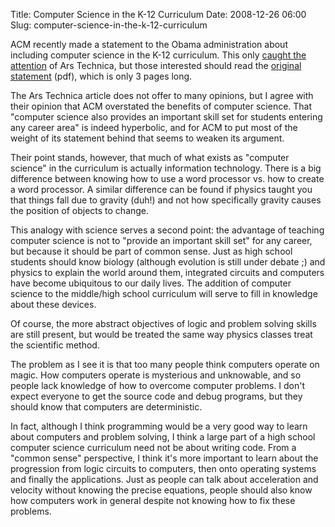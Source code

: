 Title: Computer Science in the K-12 Curriculum
Date: 2008-12-26 06:00
Slug: computer-science-in-the-k-12-curriculum

ACM recently made a statement to the Obama administration about
including computer science in the K-12 curriculum. This only [caught the
attention](http://arstechnica.com/news.ars/post/20081224-acm-wants-computer-science-in-on-obamas-k-12-education-plan.html)
of Ars Technica, but those interested should read the [original
statement](http://www.acm.org/public-policy/ACM_CS_ED_Transition_Final.pdf)
(pdf), which is only 3 pages long.

The Ars Technica article does not offer to many opinions, but I agree
with their opinion that ACM overstated the benefits of computer science.
That "computer science also provides an important skill set for students
entering any career area" is indeed hyperbolic, and for ACM to put most
of the weight of its statement behind that seems to weaken its argument.

Their point stands, however, that much of what exists as "computer
science" in the curriculum is actually information technology. There is
a big difference between knowing how to use a word processor vs. how to
create a word processor. A similar difference can be found if physics
taught you that things fall due to gravity (duh!) and not how
specifically gravity causes the position of objects to change.

This analogy with science serves a second point: the advantage of
teaching computer science is not to "provide an important skill set" for
any career, but because it should be part of common sense. Just as high
school students should know biology (although evolution is still under
debate ;) and physics to explain the world around them, integrated
circuits and computers have become ubiquitous to our daily lives. The
addition of computer science to the middle/high school curriculum will
serve to fill in knowledge about these devices.

Of course, the more abstract objectives of logic and problem solving
skills are still present, but would be treated the same way physics
classes treat the scientific method.

The problem as I see it is that too many people think computers operate
on magic. How computers operate is mysterious and unknowable, and so
people lack knowledge of how to overcome computer problems. I don't
expect everyone to get the source code and debug programs, but they
should know that computers are deterministic.

In fact, although I think programming would be a very good way to learn
about computers and problem solving, I think a large part of a high
school computer science curriculum need not be about writing code. From
a "common sense" perspective, I think it's more important to learn about
the progression from logic circuits to computers, then onto operating
systems and finally the applications. Just as people can talk about
acceleration and velocity without knowing the precise equations, people
should also know how computers work in general despite not knowing how
to fix these problems.

